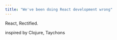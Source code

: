 ```yaml
---
title: "We've been doing React development wrong"
---
```


React, Rectified.

inspired by Clojure, Taychons

